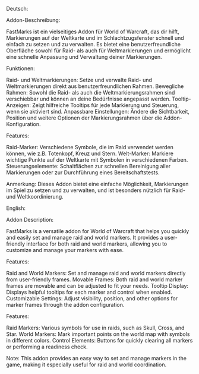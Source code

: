 Deutsch:

Addon-Beschreibung:

FastMarks ist ein vielseitiges Addon für World of Warcraft, das dir hilft, Markierungen auf der Weltkarte und im Schlachtzugsfenster schnell und einfach zu setzen und zu verwalten. Es bietet eine benutzerfreundliche Oberfläche sowohl für Raid- als auch für Weltmarkierungen und ermöglicht eine schnelle Anpassung und Verwaltung deiner Markierungen.

Funktionen:

Raid- und Weltmarkierungen: Setze und verwalte Raid- und Weltmarkierungen direkt aus benutzerfreundlichen Rahmen.
Bewegliche Rahmen: Sowohl die Raid- als auch die Weltmarkierungsrahmen sind verschiebbar und können an deine Bedürfnisse angepasst werden.
Tooltip-Anzeigen: Zeigt hilfreiche Tooltips für jede Markierung und Steuerung, wenn sie aktiviert sind.
Anpassbare Einstellungen: Ändere die Sichtbarkeit, Position und weitere Optionen der Markierungsrahmen über die Addon-Konfiguration.

Features:

Raid-Marker: Verschiedene Symbole, die im Raid verwendet werden können, wie z.B. Totenkopf, Kreuz und Stern.
Welt-Marker: Markiere wichtige Punkte auf der Weltkarte mit Symbolen in verschiedenen Farben.
Steuerungselemente: Schaltflächen zur schnellen Bereinigung aller Markierungen oder zur Durchführung eines Bereitschaftstests.

Anmerkung: Dieses Addon bietet eine einfache Möglichkeit, Markierungen im Spiel zu setzen und zu verwalten, und ist besonders nützlich für Raid- und Weltkoordinierung.

English:

Addon Description:

FastMarks is a versatile addon for World of Warcraft that helps you quickly and easily set and manage raid and world markers. It provides a user-friendly interface for both raid and world markers, allowing you to customize and manage your markers with ease.

Features:

Raid and World Markers: Set and manage raid and world markers directly from user-friendly frames.
Movable Frames: Both raid and world marker frames are movable and can be adjusted to fit your needs.
Tooltip Display: Displays helpful tooltips for each marker and control when enabled.
Customizable Settings: Adjust visibility, position, and other options for marker frames through the addon configuration.

Features:

Raid Markers: Various symbols for use in raids, such as Skull, Cross, and Star.
World Markers: Mark important points on the world map with symbols in different colors.
Control Elements: Buttons for quickly clearing all markers or performing a readiness check.

Note: This addon provides an easy way to set and manage markers in the game, making it especially useful for raid and world coordination.
